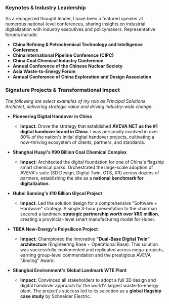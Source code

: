 ### Keynotes & Industry Leadership

As a recognized thought leader, I have been a featured speaker at numerous national-level conferences, sharing insights on industrial digitalization with industry executives and policymakers. Representative forums include:
- **China Refining & Petrochemical Technology and Intelligence Conference**
- **China International Pipeline Conference (CIPC)**
- **China Coal Chemical Industry Conference**
- **Annual Conference of the Chinese Nuclear Society**
- **Asia Waste-to-Energy Forum**
- **Annual Conference of China Exploration and Design Association**

### Signature Projects & Transformational Impact

*The following are select examples of my role as Principal Solutions Architect, delivering strategic value and driving industry-wide change.*

- **Pioneering Digital Handover in China**
  - **Impact:** Drove the strategy that established **AVEVA NET as the #1 digital handover brand in China**. I was personally involved in over 80% of the nation's initial digital handover projects, cultivating a now-thriving ecosystem of clients, partners, and standards.

- **Shanghai Huayi's ¥90 Billion Coal Chemical Complex**
  - **Impact:** Architected the digital foundation for one of China's flagship smart chemical parks. Orchestrated the large-scale adoption of AVEVA's suite (3D Design, Digital Twin, OTS, XR) across dozens of partners, establishing the site as a **national benchmark for digitalization**.

- **Hubei Sanning's ¥10 Billion Glycol Project**
  - **Impact:** Led the solution design for a comprehensive "Software + Hardware" strategy. A single 3-hour presentation to the chairman secured a landmark **strategic partnership worth over ¥80 million**, creating a provincial-level smart manufacturing model for Hubei.

- **TBEA New-Energy's Polysilicon Project**
  - **Impact:** Championed the innovative **"Dual-Base Digital Twin" architecture** (Engineering Base + Operational Base). This solution was successfully implemented and replicated across mega-projects, earning group-level commendation and the prestigious AVEVA "Jinding" Award.

- **Shanghai Environment's Global Landmark WTE Plant**
  - **Impact:** Convinced all stakeholders to adopt a full 3D design and digital handover approach for the world's largest waste-to-energy plant. The project's success led to its selection as a **global flagship case study** by Schneider Electric.

